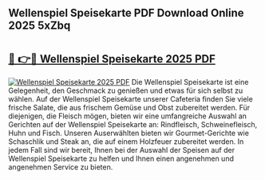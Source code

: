 ## Wellenspiel Speisekarte PDF Download Online 2025 5xZbq

# <h2><a href="http://gc8psc.nevu.top/?p=Wellenspiel+Speisekarte">🔗 👉🔴 Wellenspiel Speisekarte 2025 PDF</a></h2>

[![Wellenspiel Speisekarte 2025 PDF](https://i.imgur.com/dBaPXMq.png)](http://gc8psc.nevu.top/?p=Wellenspiel+Speisekarte)
Die Wellenspiel Speisekarte ist eine Gelegenheit, den Geschmack zu genießen und etwas für sich selbst zu wählen. Auf der Wellenspiel Speisekarte unserer Cafeteria finden Sie viele frische Salate, die aus frischem Gemüse und Obst zubereitet werden. Für diejenigen, die Fleisch mögen, bieten wir eine umfangreiche Auswahl an Gerichten auf der Wellenspiel Speisekarte an: Rindfleisch, Schweinefleisch, Huhn und Fisch. Unseren Auserwählten bieten wir Gourmet-Gerichte wie Schaschlik und Steak an, die auf einem Holzfeuer zubereitet werden. In jedem Fall sind wir bereit, Ihnen bei der Auswahl der Speisen auf der Wellenspiel Speisekarte zu helfen und Ihnen einen angenehmen und angenehmen Service zu bieten.
